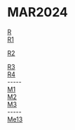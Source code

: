 # MAR2024

<div></div>
<a href="https://my.mail.ru/mail/mahmoudhanafi1/video/_myvideo/3297.html">R</a>
<div></div>
<a href="https://vk.com/video760598098_456246305">R1</a>
<div></div>

<a href="https://ser.brstej.com/play.php?vid=4a9dce39c">R2</a>
<div></div>
<a href="https://vk.com/video760598098_456246564">R3</a>
<div></div>
<a href="https://vk.com/video760598098_456246644">R4</a>
<div></div>
<div>-----</div>
<a href="https://vk.com/video760598098_456245500">M1</a>
<div></div>
<a href="https://vk.com/video828807734_456241019">M2</a>
<div></div>
<a href="https://vk.com/video760598098_456245516">M3</a>
<div></div>
<div>-----</div>
<div></div>
<a href="https://vk.com/video760598098_456246995">Me13</a>
<div></div>
